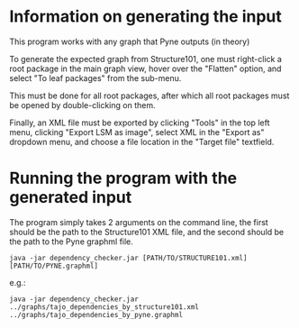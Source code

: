 # Information on generating the input
This program works with any graph that Pyne outputs (in theory)

To generate the expected graph from Structure101, one must right-click a root package in the main graph view,
hover over the "Flatten" option, and select "To leaf packages" from the sub-menu.

This must be done for all root packages, after which all root packages must be opened by double-clicking on them.

Finally, an XML file must be exported by clicking "Tools" in the top left menu, clicking "Export LSM as image", select XML in the "Export as" dropdown menu, and choose a file location in the "Target file" textfield.

# Running the program with the generated input
The program simply takes 2 arguments on the command line, the first should be the path to the Structure101 XML file, and the second should be the path to the Pyne graphml file.

```
java -jar dependency_checker.jar [PATH/TO/STRUCTURE101.xml] [PATH/TO/PYNE.graphml]
```

e.g.:
```
java -jar dependency_checker.jar ../graphs/tajo_dependencies_by_structure101.xml ../graphs/tajo_dependencies_by_pyne.graphml
```
